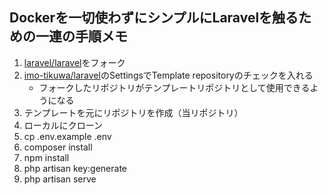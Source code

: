## Dockerを一切使わずにシンプルにLaravelを触るための一連の手順メモ
1. [laravel/laravel](https://github.com/laravel/laravel)をフォーク
2. [imo-tikuwa/laravel](https://github.com/imo-tikuwa/laravel)のSettingsでTemplate repositoryのチェックを入れる
   - フォークしたリポジトリがテンプレートリポジトリとして使用できるようになる
3. テンプレートを元にリポジトリを作成（当リポジトリ）
4. ローカルにクローン
5. cp .env.example .env
6. composer install
7. npm install
8. php artisan key:generate
9. php artisan serve
